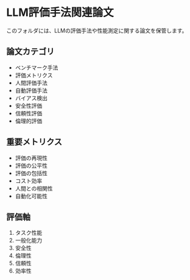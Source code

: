 # LLM評価手法関連論文

このフォルダには、LLMの評価手法や性能測定に関する論文を保管します。

## 論文カテゴリ

- ベンチマーク手法
- 評価メトリクス
- 人間評価手法
- 自動評価手法
- バイアス検出
- 安全性評価
- 信頼性評価
- 倫理的評価

## 重要メトリクス

- 評価の再現性
- 評価の公平性
- 評価の包括性
- コスト効率
- 人間との相関性
- 自動化可能性

## 評価軸

1. タスク性能
2. 一般化能力
3. 安全性
4. 倫理性
5. 信頼性
6. 効率性